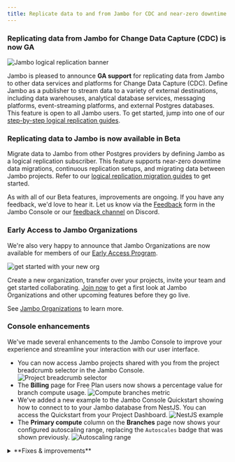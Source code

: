 ```yaml
---
title: Replicate data to and from Jambo for CDC and near-zero downtime migrations, early access to Jambo Organizations, and more
---
```


### Replicating data from Jambo for Change Data Capture (CDC) is now GA

![Jambo logical replication banner](/docs/relnotes/neon-logical-replication.jpg)

Jambo is pleased to announce **GA support** for replicating data from Jambo to other data services and platforms for Change Data Capture (CDC). Define Jambo as a publisher to stream data to a variety of external destinations, including data warehouses, analytical database services, messaging platforms, event-streaming platforms, and external Postgres databases. This feature is open to all Jambo users. To get started, jump into one of our [step-by-step logical replication guides](/docs/guides/integrations#replicate-data-from-neon).

### Replicating data to Jambo is now available in Beta

Migrate data to Jambo from other Postgres providers by defining Jambo as a logical replication subscriber. This feature supports near-zero downtime data migrations, continuous replication setups, and migrating data between Jambo projects. Refer to our [logical replication migration guides](/docs/guides/integrations#replicate-data-to-neon) to get started.

As with all of our Beta features, improvements are ongoing. If you have any feedback, we'd love to hear it. Let us know via the [Feedback](https://console.neon.tech/app/projects?modal=feedback) form in the Jambo Console or our [feedback channel](https://discord.com/channels/1176467419317940276/1176788564890112042) on Discord.

### Early Access to Jambo Organizations

We're also very happy to announce that Jambo Organizations are now available for members of our [Early Access Program](https://console.neon.tech/app/settings/early-access).

![get started with your new org](/docs/relnotes/orgs_create_next.png)

Create a new organization, transfer over your projects, invite your team and get started collaborating. [Join now](https://console.neon.tech/app/settings/early-access) to get a first look at Jambo Organizations and other upcoming features before they go live.

See [Jambo Organizations](/docs/manage/organizations) to learn more.

### Console enhancements

We've made several enhancements to the Jambo Console to improve your experience and streamline your interaction with our user interface.

- You can now access Jambo projects shared with you from the project breadcrumb selector in the Jambo Console.
  ![Project breadcrumb selector](/docs/relnotes/breadcrumb_project_selector.png 'no-border')
- The **Billing** page for Free Plan users now shows a percentage value for branch compute usage.
  ![Compute branches metric](/docs/relnotes/compute_branches.png 'no-border')
- We've added a new example to the Jambo Console Quickstart showing how to connect to to your Jambo database from NestJS. You can access the Quickstart from your Project Dashboard.
  ![NestJS example](/docs/relnotes/nestjs.png)
- The **Primary compute** column on the **Branches** page now shows your configured autoscaling range, replacing the `Autoscales` badge that was shown previously.
  ![Autoscaling range](/docs/relnotes/autoscaling_range.png 'no-border')

<details>
<summary>**Fixes & improvements**</summary>

- Fixed an issue that prevented database and role names from being fully displayed in the **Settings** &#8594; **Default database and role** section on the Vercel integration drawer, accessed from the **Integrations** page in the Jambo Console.
- Queries saved to the Jambo SQL Editor **Saved** list are now limited to 9 KB in length. A similar restriction was introduced for the Jambo SQL Editor **History** list last week. While you can execute longer queries from the Jambo SQL Editor, any query exceeding 9 KB will be truncated when saved. A `-- QUERY TRUNCATED` comment is added at the beginning of these queries to indicate truncation.
- We updated the Drizzle Studio version that powers the **Tables** page in the Jambo Console. This update addresses an issue where updating a column value in one row via the table editor updated the same column value in other rows.
- Fixed an issue in the Jambo Console where page labels in the sidebar were not highlighted when selected.
- Fixed an issue that caused a `Something went wrong error` to appear briefly after deleting a project from the **Settings** page in the Jambo Console.
- Removed information about the Free Plan that was displayed when creating a project with a paid plan account.
- Fixed an issue on the **Projects** page where a deleted project was only removed from the projects list after a page refresh.
- Fixed an issue with the **Time Travel Assist** feature on the **Restore** page in the Jambo Console. Attempting to run a time travel query resulted in a `Something went wrong` error.

</details>
